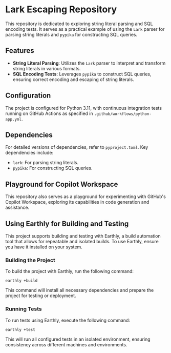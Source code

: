 # Lark Escaping Repository

This repository is dedicated to exploring string literal parsing and SQL encoding tests. It serves as a practical example of using the `Lark` parser for parsing string literals and `pypika` for constructing SQL queries.

## Features

- **String Literal Parsing**: Utilizes the `Lark` parser to interpret and transform string literals in various formats.
- **SQL Encoding Tests**: Leverages `pypika` to construct SQL queries, ensuring correct encoding and escaping of string literals.

## Configuration

The project is configured for Python 3.11, with continuous integration tests running on GitHub Actions as specified in `.github/workflows/python-app.yml`.

## Dependencies

For detailed versions of dependencies, refer to `pyproject.toml`. Key dependencies include:
- `lark`: For parsing string literals.
- `pypika`: For constructing SQL queries.

## Playground for Copilot Workspace

This repository also serves as a playground for experimenting with GitHub's Copilot Workspace, exploring its capabilities in code generation and assistance.

## Using Earthly for Building and Testing

This project supports building and testing with Earthly, a build automation tool that allows for repeatable and isolated builds. To use Earthly, ensure you have it installed on your system.

### Building the Project

To build the project with Earthly, run the following command:

```shell
earthly +build
```

This command will install all necessary dependencies and prepare the project for testing or deployment.

### Running Tests

To run tests using Earthly, execute the following command:

```shell
earthly +test
```

This will run all configured tests in an isolated environment, ensuring consistency across different machines and environments.
